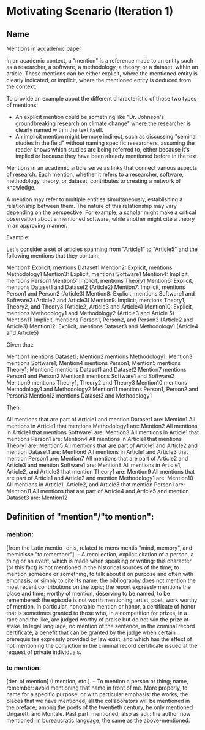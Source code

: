 # Motivating Scenario (Iteration 1)

## Name
Mentions in accademic paper 

In an academic context, a "mention" is a reference made to an entity such as a researcher, a software, a methodology, a theory, or a dataset, within an article. These mentions can be either explicit, where the mentioned entity is clearly indicated, or implicit, where the mentioned entity is deduced from the context.

To provide an example about the different characteristic of those two types of mentions:
- An explicit mention could be something like "Dr. Johnson's groundbreaking research on climate change" where the researcher is clearly named within the text itself. 
- An implicit mention might be more indirect, such as discussing "seminal studies in the field" without naming specific researchers, assuming the reader knows which studies are being referred to, either because it's implied or because they have been already mentioned before in the text.

Mentions in an academic article serve as links that connect various aspects of research. Each mention, whether it refers to a researcher, software, methodology, theory, or dataset, contributes to creating a network of knowledge.

A mention may refer to multiple entities simultaneously, establishing a relationship between them. The nature of this relationship may vary depending on the perspective. For example, a scholar might make a critical observation about a mentioned software, while another might cite a theory in an approving manner.

Example:

Let's consider a set of articles spanning from "Article1" to "Article5" and the following mentions that they contain:

Mention1: Explicit, mentions Dataset1
Mention2: Explicit, mentions Methodology1
Mention3: Explicit, mentions Software1
Mention4: Implicit, mentions Person1
Mention5: Implicit, mentions Theory1
Mention6: Explicit, mentions Dataset1 and Dataset2 (Article2)
Mention7: Implicit, mentions Person1 and Person2 (Article3)
Mention8: Explicit, mentions Software1 and Software2 (Article2 and Article3)
Mention9: Implicit, mentions Theory1, Theory2, and Theory3 (Article2, Article3 and Article4)
Mention10: Explicit, mentions Methodology1 and Methodology2 (Article3 and Article 5)
Mention11: Implicit, mentions Person1, Person2, and Person3 (Article2 and Article3)
Mention12: Explicit, mentions Dataset3 and Methodology1 (Article4 and Article5)


Given that:

Mention1 mentions Dataset1;
Mention2 mentions Methodology1;
Mention3 mentions Software1;
Mention4 mentions Person1;
Mention5 mentions Theory1;
Mention6 mentions Dataset1 and Dataset2 
Mention7 mentions Person1 and Person2
Mention8 mentions Software1 and Software2
Mention9 mentions Theory1, Theory2 and Theory3
Mention10 mentions Methodology1 and Methodology2
Mention11 mentions Person1, Person2 and Person3
Mention12 mentions Dataset3 and Methodology1

Then:

All mentions that are part of Article1 and mention Dataset1 are: Mention1
All mentions in Article1 that mentions Methodology1 are: Mention2
All mentions in Article1 that mentions Software1 are: Mention3
All mentions in Article1 that mentions Person1 are: Mention4 
All mentions in Article1 that mentions Theory1 are: Mention5
All mentions that are part of Article1 and Article2 and mention Dataset1 are: Mention6
All mentions in Article1 and Article3 that mention Person1 are: Mention7
All mentions that are part of Article2 and Article3 and mention Software1 are: Mention8
All mentions in Article1, Article2, and Article3 that mention Theory1 are: Mention9
All mentions that are part of Article1 and Article2 and mention Methodology1 are: Mention10
All mentions in Article1, Article2, and Article3 that mention Person1 are: Mention11
All mentions that are part of Article4 and Article5 and mention Dataset3 are: Mention12


## Definition of "mention"/"to mention":
### mention:
 [from the Latin mentio -onis, related to mens mentis "mind, memory", and meminisse "to remember"]. – A recollection, explicit citation of a person, a thing or an event, which is made when speaking or writing: this character (or this fact) is not mentioned in the historical sources of the time; to mention someone or something, to talk about it on purpose and often with emphasis, or simply to cite its name: the bibliography does not mention the most recent contributions on the topic; the report expressly mentions the place and time; worthy of mention, deserving to be named, to be remembered: the episode is not worth mentioning; artist, poet, work worthy of mention. In particular, honorable mention or honor, a certificate of honor that is sometimes granted to those who, in a competition for prizes, in a race and the like, are judged worthy of praise but do not win the prize at stake. In legal language, no mention of the sentence, in the criminal record certificate, a benefit that can be granted by the judge when certain prerequisites expressly provided by law exist, and which has the effect of not mentioning the conviction in the criminal record certificate issued at the request of private individuals.

### to mention:
 [der. of mention] (I mention, etc.). – To mention a person or thing; name, remember: avoid mentioning that name in front of me. More properly, to name for a specific purpose, or with particular emphasis: the works, the places that we have mentioned; all the collaborators will be mentioned in the preface; among the poets of the twentieth century, he only mentioned Ungaretti and Montale. Past part. mentioned, also as adj.: the author now mentioned; in bureaucratic language, the same as the above-mentioned.